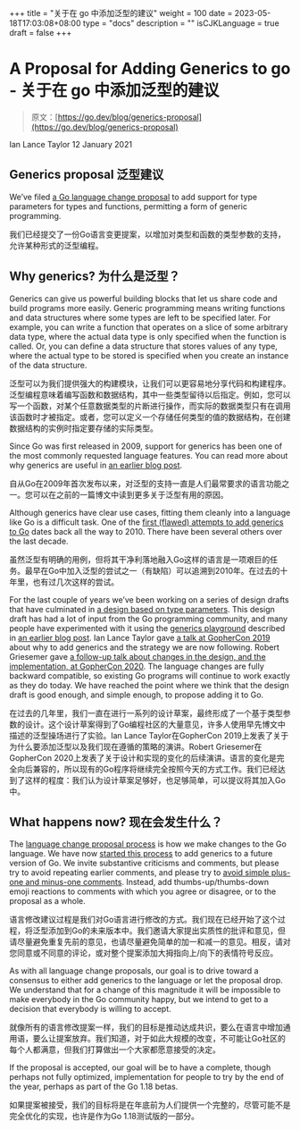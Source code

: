 +++
title = "关于在 go 中添加泛型的建议"
weight = 100
date = 2023-05-18T17:03:08+08:00
type = "docs"
description = ""
isCJKLanguage = true
draft = false
+++

# A Proposal for Adding Generics to go - 关于在 go 中添加泛型的建议

> 原文：[https://go.dev/blog/generics-proposal](https://go.dev/blog/generics-proposal)

Ian Lance Taylor
12 January 2021

## Generics proposal 泛型建议

We’ve filed [a Go language change proposal](https://go.dev/issue/43651) to add support for type parameters for types and functions, permitting a form of generic programming.

我们已经提交了一份Go语言变更提案，以增加对类型和函数的类型参数的支持，允许某种形式的泛型编程。

## Why generics? 为什么是泛型？

Generics can give us powerful building blocks that let us share code and build programs more easily. Generic programming means writing functions and data structures where some types are left to be specified later. For example, you can write a function that operates on a slice of some arbitrary data type, where the actual data type is only specified when the function is called. Or, you can define a data structure that stores values of any type, where the actual type to be stored is specified when you create an instance of the data structure.

泛型可以为我们提供强大的构建模块，让我们可以更容易地分享代码和构建程序。泛型编程意味着编写函数和数据结构，其中一些类型留待以后指定。例如，您可以写一个函数，对某个任意数据类型的片断进行操作，而实际的数据类型只有在调用该函数时才被指定。或者，您可以定义一个存储任何类型的值的数据结构，在创建数据结构的实例时指定要存储的实际类型。

Since Go was first released in 2009, support for generics has been one of the most commonly requested language features. You can read more about why generics are useful in [an earlier blog post](https://blog.golang.org/why-generics).

自从Go在2009年首次发布以来，对泛型的支持一直是人们最常要求的语言功能之一。您可以在之前的一篇博文中读到更多关于泛型有用的原因。

Although generics have clear use cases, fitting them cleanly into a language like Go is a difficult task. One of the [first (flawed) attempts to add generics to Go](https://go.dev/design/15292/2010-06-type-functions) dates back all the way to 2010. There have been several others over the last decade.

虽然泛型有明确的用例，但将其干净利落地融入Go这样的语言是一项艰巨的任务。最早在Go中加入泛型的尝试之一（有缺陷）可以追溯到2010年。在过去的十年里，也有过几次这样的尝试。

For the last couple of years we’ve been working on a series of design drafts that have culminated in [a design based on type parameters](https://go.dev/design/go2draft-type-parameters). This design draft has had a lot of input from the Go programming community, and many people have experimented with it using the [generics playground](https://go2goplay.golang.org/) described in [an earlier blog post](https://blog.golang.org/generics-next-step). Ian Lance Taylor gave [a talk at GopherCon 2019](https://www.youtube.com/watch?v=WzgLqE-3IhY) about why to add generics and the strategy we are now following. Robert Griesemer gave [a follow-up talk about changes in the design, and the implementation, at GopherCon 2020](https://www.youtube.com/watch?v=TborQFPY2IM). The language changes are fully backward compatible, so existing Go programs will continue to work exactly as they do today. We have reached the point where we think that the design draft is good enough, and simple enough, to propose adding it to Go.

在过去的几年里，我们一直在进行一系列的设计草案，最终形成了一个基于类型参数的设计。这个设计草案得到了Go编程社区的大量意见，许多人使用早先博文中描述的泛型操场进行了实验。Ian Lance Taylor在GopherCon 2019上发表了关于为什么要添加泛型以及我们现在遵循的策略的演讲。Robert Griesemer在GopherCon 2020上发表了关于设计和实现的变化的后续演讲。语言的变化是完全向后兼容的，所以现有的Go程序将继续完全按照今天的方式工作。我们已经达到了这样的程度：我们认为设计草案足够好，也足够简单，可以提议将其加入Go中。

## What happens now? 现在会发生什么？

The [language change proposal process](https://go.dev/s/proposal) is how we make changes to the Go language. We have now [started this process](https://go.dev/issue/43651) to add generics to a future version of Go. We invite substantive criticisms and comments, but please try to avoid repeating earlier comments, and please try to [avoid simple plus-one and minus-one comments](https://go.dev/wiki/NoPlusOne). Instead, add thumbs-up/thumbs-down emoji reactions to comments with which you agree or disagree, or to the proposal as a whole.

语言修改建议过程是我们对Go语言进行修改的方式。我们现在已经开始了这个过程，将泛型添加到Go的未来版本中。我们邀请大家提出实质性的批评和意见，但请尽量避免重复先前的意见，也请尽量避免简单的加一和减一的意见。相反，请对您同意或不同意的评论，或对整个提案添加大拇指向上/向下的表情符号反应。

As with all language change proposals, our goal is to drive toward a consensus to either add generics to the language or let the proposal drop. We understand that for a change of this magnitude it will be impossible to make everybody in the Go community happy, but we intend to get to a decision that everybody is willing to accept.

就像所有的语言修改提案一样，我们的目标是推动达成共识，要么在语言中增加通用语，要么让提案放弃。我们知道，对于如此大规模的改变，不可能让Go社区的每个人都满意，但我们打算做出一个大家都愿意接受的决定。

If the proposal is accepted, our goal will be to have a complete, though perhaps not fully optimized, implementation for people to try by the end of the year, perhaps as part of the Go 1.18 betas.

如果提案被接受，我们的目标将是在年底前为人们提供一个完整的，尽管可能不是完全优化的实现，也许是作为Go 1.18测试版的一部分。
